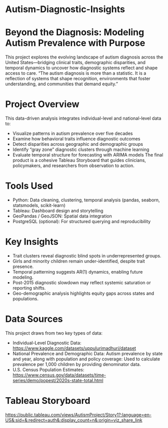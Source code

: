 # Autism-Diagnostic-Insights
# Beyond the Diagnosis: Modeling Autism Prevalence with Purpose
This project explores the evolving landscape of autism diagnosis across the United States—bridging clinical traits, demographic disparities, and temporal dynamics to uncover how diagnostic systems reflect and shape access to care.
“The autism diagnosis is more than a statistic. It is a reflection of systems that shape recognition, environments that foster understanding, and communities that demand equity.”
# Project Overview
This data-driven analysis integrates individual-level and national-level data to:
- Visualize patterns in autism prevalence over five decades
- Examine how behavioral traits influence diagnostic outcomes
- Detect disparities across geographic and demographic groups
- Identify “gray zone” diagnostic clusters through machine learning
- Evaluate temporal structure for forecasting with ARIMA models
The final product is a cohesive Tableau Storyboard that guides clinicians, policymakers, and researchers from observation to action.
# Tools Used
- Python: Data cleaning, clustering, temporal analysis (pandas, seaborn, statsmodels, scikit-learn)
- Tableau: Dashboard design and storytelling
- GeoPandas / GeoJSON: Spatial data integration
- PostgreSQL (optional): For structured querying and reproducibility
# Key Insights
- Trait clusters reveal diagnostic blind spots in underrepresented groups.
- Girls and minority children remain under-identified, despite trait presence.
- Temporal patterning suggests AR(1) dynamics, enabling future modeling.
- Post-2015 diagnostic slowdown may reflect systemic saturation or reporting shifts.
- Geo-demographic analysis highlights equity gaps across states and populations.
# Data Sources
This project draws from two key types of data:
- Individual-Level Diagnostic Data:
https://www.kaggle.com/datasets/uppulurimadhuri/dataset
- National Prevalence and Demographic Data:
Autism prevalence by state and year, along with population and policy coverage:
Used to calculate prevalence per 1,000 children by providing denominator data.
- U.S. Census Population Estimates:
https://www.census.gov/data/datasets/time-series/demo/popest/2020s-state-total.html


# Tableau Storyboard
https://public.tableau.com/views/AutismProject/Story1?:language=en-US&:sid=&:redirect=auth&:display_count=n&:origin=viz_share_link








